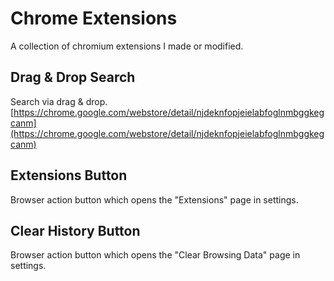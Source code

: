 # Chrome Extensions
A collection of chromium extensions I made or modified.

## Drag & Drop Search
Search via drag & drop.
[https://chrome.google.com/webstore/detail/njdeknfopjeielabfoglnmbggkegcanm](https://chrome.google.com/webstore/detail/njdeknfopjeielabfoglnmbggkegcanm)

## Extensions Button
Browser action button which opens the "Extensions" page in settings.

## Clear History Button
Browser action button which opens the "Clear Browsing Data" page in settings.